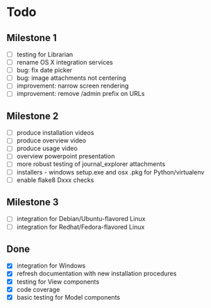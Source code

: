 # Todo

## Milestone 1

- [ ] testing for Librarian
- [ ] rename OS X integration services
- [ ] bug: fix date picker
- [ ] bug: image attachments not centering
- [ ] improvement: narrow screen rendering
- [ ] improvement: remove /admin prefix on URLs

## Milestone 2

- [ ] produce installation videos
- [ ] produce overview video
- [ ] produce usage video
- [ ] overview powerpoint presentation
- [ ] more robust testing of journal_explorer attachments
- [ ] installers - windows setup.exe and osx .pkg for Python/virtualenv
- [ ] enable flake8 Dxxx checks

## Milestone 3

- [ ] integration for Debian/Ubuntu-flavored Linux
- [ ] integration for Redhat/Fedora-flavored Linux

## Done

- [x] integration for Windows
- [x] refresh documentation with new installation procedures
- [x] testing for View components
- [x] code coverage
- [x] basic testing for Model components
